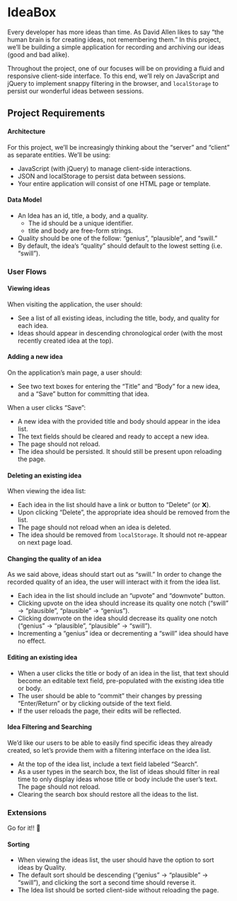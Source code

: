 # IdeaBox

Every developer has more ideas than time. As David Allen likes to say “the human brain is for creating ideas, not remembering them.” In this project, we’ll be building a simple application for recording and archiving our ideas (good and bad alike).

Throughout the project, one of our focuses will be on providing a fluid and responsive client-side interface. To this end, we’ll rely on JavaScript and jQuery to implement snappy filtering in the browser, and `localStorage` to persist our wonderful ideas between sessions.

## Project Requirements

#### Architecture

For this project, we’ll be increasingly thinking about the “server” and “client” as separate entities. We’ll be using:

- JavaScript (with jQuery) to manage client-side interactions.
- JSON and localStorage to persist data between sessions.
- Your entire application will consist of one HTML page or template.

#### Data Model

- An Idea has an id, title, a body, and a quality.
  - The id should be a unique identifier.
  - title and body are free-form strings.
- Quality should be one of the follow: “genius”, “plausible”, and “swill.”
- By default, the idea’s “quality” should default to the lowest setting (i.e. “swill”).

### User Flows

#### Viewing ideas

When visiting the application, the user should:

- See a list of all existing ideas, including the title, body, and quality for each idea.
- Ideas should appear in descending chronological order (with the most recently created idea at the top).

#### Adding a new idea

On the application’s main page, a user should:

- See two text boxes for entering the “Title” and “Body” for a new idea, and a “Save” button for committing that idea.

When a user clicks “Save”:

- A new idea with the provided title and body should appear in the idea list.
- The text fields should be cleared and ready to accept a new idea.
- The page should not reload.
- The idea should be persisted. It should still be present upon reloading the page.

#### Deleting an existing idea

When viewing the idea list:

- Each idea in the list should have a link or button to “Delete” (or 𝗫).
- Upon clicking “Delete”, the appropriate idea should be removed from the list.
- The page should not reload when an idea is deleted.
- The idea should be removed from `localStorage`. It should not re-appear on next page load.

#### Changing the quality of an idea

As we said above, ideas should start out as “swill.” In order to change the recorded quality of an idea, the user will interact with it from the idea list.

- Each idea in the list should include an “upvote” and “downvote” button.
- Clicking upvote on the idea should increase its quality one notch (“swill” → “plausible”, “plausible” → “genius”).
- Clicking downvote on the idea should decrease its quality one notch (“genius” → “plausible”, “plausible” → “swill”).
- Incrementing a “genius” idea or decrementing a “swill” idea should have no effect.

#### Editing an existing idea

- When a user clicks the title or body of an idea in the list, that text should become an editable text field, pre-populated with the existing idea title or body.
- The user should be able to “commit” their changes by pressing “Enter/Return” or by clicking outside of the text field.
- If the user reloads the page, their edits will be reflected.

#### Idea Filtering and Searching

We’d like our users to be able to easily find specific ideas they already created, so let’s provide them with a filtering interface on the idea list.

- At the top of the idea list, include a text field labeled “Search”.
- As a user types in the search box, the list of ideas should filter in real time to only display ideas whose title or body include the user’s text. The page should not reload.
- Clearing the search box should restore all the ideas to the list.


### Extensions

Go for it!! :muscle:

#### Sorting

- When viewing the ideas list, the user should have the option to sort ideas by Quality. 
- The default sort should be descending (“genius” → “plausible” → “swill”), and clicking the sort a second time should reverse it. 
- The Idea list should be sorted client-side without reloading the page.
